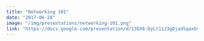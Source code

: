 ```yaml
---
title: "Networking 101"
date: "2017-06-28"
image: "/img/presentations/networking-101.png"
link: "https://docs.google.com/presentation/d/13EX6-DyLt11J3gDjad5qaxUsYoSxUYkvtccoaoJhB4k/present"
---
```

